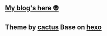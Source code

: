 ## [My blog's here 👽](https://henrycmziz.github.io)  

## Theme by [cactus](https://github.com/probberechts/hexo-theme-cactus) Base on [hexo](https://hexo.io)
